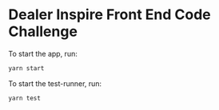 # Dealer Inspire Front End Code Challenge

To start the app, run:

```bash
yarn start
```

To start the test-runner, run:

```bash
yarn test
```
